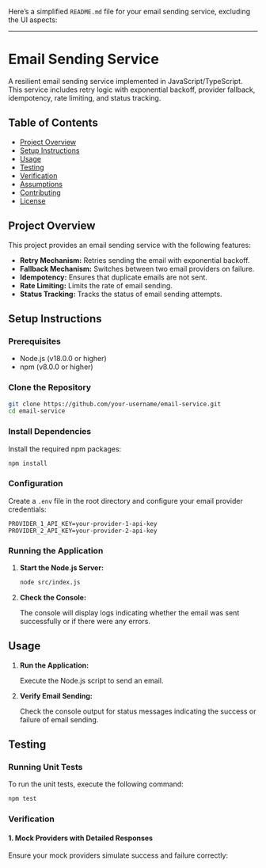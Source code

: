 Here’s a simplified `README.md` file for your email sending service, excluding the UI aspects:

---

# Email Sending Service

A resilient email sending service implemented in JavaScript/TypeScript. This service includes retry logic with exponential backoff, provider fallback, idempotency, rate limiting, and status tracking.

## Table of Contents

- [Project Overview](#project-overview)
- [Setup Instructions](#setup-instructions)
- [Usage](#usage)
- [Testing](#testing)
- [Verification](#verification)
- [Assumptions](#assumptions)
- [Contributing](#contributing)
- [License](#license)

## Project Overview

This project provides an email sending service with the following features:
- **Retry Mechanism:** Retries sending the email with exponential backoff.
- **Fallback Mechanism:** Switches between two email providers on failure.
- **Idempotency:** Ensures that duplicate emails are not sent.
- **Rate Limiting:** Limits the rate of email sending.
- **Status Tracking:** Tracks the status of email sending attempts.

## Setup Instructions

### Prerequisites

- Node.js (v18.0.0 or higher)
- npm (v8.0.0 or higher)

### Clone the Repository

```bash
git clone https://github.com/your-username/email-service.git
cd email-service
```

### Install Dependencies

Install the required npm packages:

```bash
npm install
```

### Configuration

Create a `.env` file in the root directory and configure your email provider credentials:

```plaintext
PROVIDER_1_API_KEY=your-provider-1-api-key
PROVIDER_2_API_KEY=your-provider-2-api-key
```

### Running the Application

1. **Start the Node.js Server:**

   ```bash
   node src/index.js
   ```

2. **Check the Console:**

   The console will display logs indicating whether the email was sent successfully or if there were any errors.

## Usage

1. **Run the Application:**

   Execute the Node.js script to send an email.

2. **Verify Email Sending:**

   Check the console output for status messages indicating the success or failure of email sending.

## Testing

### Running Unit Tests

To run the unit tests, execute the following command:

```bash
npm test
```

### Verification

#### **1. Mock Providers with Detailed Responses**

Ensure your mock providers simulate success and failure correctly:
